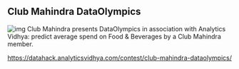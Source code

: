 ## Club Mahindra DataOlympics
![img](https://github.com/kcostya/hackathons-solutions/blob/master/mahindra/Hackathon-Banner-2_bmWi9f1-thumbnail-1200x1200-90.jpg)
Club Mahindra presents DataOlympics in association with Analytics Vidhya: predict average spend on Food & Beverages by a Club Mahindra member.

https://datahack.analyticsvidhya.com/contest/club-mahindra-dataolympics/


